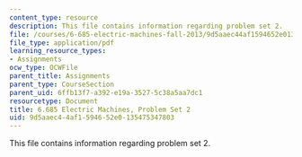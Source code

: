```yaml
---
content_type: resource
description: This file contains information regarding problem set 2.
file: /courses/6-685-electric-machines-fall-2013/9d5aaec44af1594652e0135475347803_MIT6_685F13_ps02.pdf
file_type: application/pdf
learning_resource_types:
- Assignments
ocw_type: OCWFile
parent_title: Assignments
parent_type: CourseSection
parent_uid: 6ffb13f7-a392-e19a-3527-5c38a5aa7dc1
resourcetype: Document
title: 6.685 Electric Machines, Problem Set 2
uid: 9d5aaec4-4af1-5946-52e0-135475347803
---
```

This file contains information regarding problem set 2.

